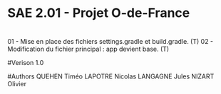 #
# SAE 2.01 - Projet O-de-France
#

01 - Mise en place des fichiers settings.gradle et build.gradle. (T)
02 - Modification du fichier principal : app devient base. (T)

#Verison
1.0

#Authors
QUEHEN Timéo
LAPOTRE Nicolas
LANGAGNE Jules
NIZART Olivier
